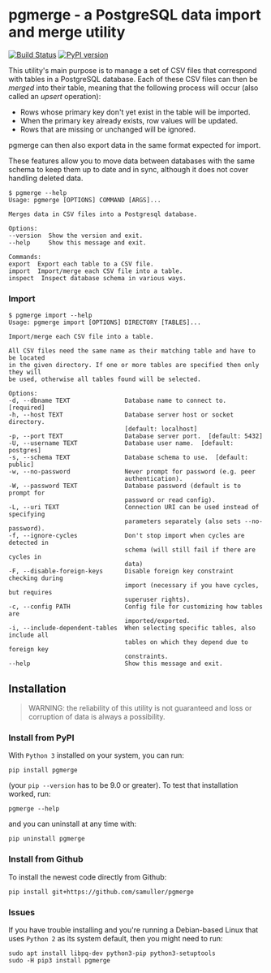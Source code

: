 # pgmerge - a PostgreSQL data import and merge utility

[![Build Status](https://travis-ci.org/samuller/pgmerge.svg?branch=master)](https://travis-ci.org/samuller/pgmerge)
[![PyPI version](https://badge.fury.io/py/pgmerge.svg)](https://badge.fury.io/py/pgmerge)

This utility's main purpose is to manage a set of CSV files that correspond with tables in a PostgreSQL database. Each of these CSV files can then be *merged* into their table, meaning that the following process will occur (also called an *upsert* operation):

* Rows whose primary key don't yet exist in the table will be imported.
* When the primary key already exists, row values will be updated.
* Rows that are missing or unchanged will be ignored.

pgmerge can then also export data in the same format expected for import.

These features allow you to move data between databases with the same schema to keep them up to date and in sync, although it does not cover handling deleted data.

    $ pgmerge --help
    Usage: pgmerge [OPTIONS] COMMAND [ARGS]...

    Merges data in CSV files into a Postgresql database.

    Options:
    --version  Show the version and exit.
    --help     Show this message and exit.

    Commands:
    export  Export each table to a CSV file.
    import  Import/merge each CSV file into a table.
    inspect  Inspect database schema in various ways.

### Import

    $ pgmerge import --help
    Usage: pgmerge import [OPTIONS] DIRECTORY [TABLES]...

    Import/merge each CSV file into a table.

    All CSV files need the same name as their matching table and have to be located
    in the given directory. If one or more tables are specified then only they will
    be used, otherwise all tables found will be selected.

    Options:
    -d, --dbname TEXT               Database name to connect to.  [required]
    -h, --host TEXT                 Database server host or socket directory.
                                    [default: localhost]
    -p, --port TEXT                 Database server port.  [default: 5432]
    -U, --username TEXT             Database user name.  [default: postgres]
    -s, --schema TEXT               Database schema to use.  [default: public]
    -w, --no-password               Never prompt for password (e.g. peer
                                    authentication).
    -W, --password TEXT             Database password (default is to prompt for
                                    password or read config).
    -L, --uri TEXT                  Connection URI can be used instead of specifying
                                    parameters separately (also sets --no-password).
    -f, --ignore-cycles             Don't stop import when cycles are detected in
                                    schema (will still fail if there are cycles in
                                    data)
    -F, --disable-foreign-keys      Disable foreign key constraint checking during
                                    import (necessary if you have cycles, but requires
                                    superuser rights).
    -c, --config PATH               Config file for customizing how tables are
                                    imported/exported.
    -i, --include-dependent-tables  When selecting specific tables, also include all
                                    tables on which they depend due to foreign key
                                    constraints.
    --help                          Show this message and exit.

## Installation

> WARNING: the reliability of this utility is not guaranteed and loss or corruption of data is always a possibility.

### Install from PyPI

With `Python 3` installed on your system, you can run:

    pip install pgmerge

(your `pip --version` has to be 9.0 or greater). To test that installation worked, run:

    pgmerge --help

and you can uninstall at any time with:

    pip uninstall pgmerge

### Install from Github

To install the newest code directly from Github:

    pip install git+https://github.com/samuller/pgmerge

### Issues

If you have trouble installing and you're running a Debian-based Linux that uses `Python 2` as its system default, then you might need to run:

    sudo apt install libpq-dev python3-pip python3-setuptools
    sudo -H pip3 install pgmerge
